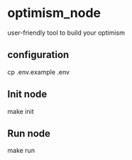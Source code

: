 # optimism_node
user-friendly tool to build your optimism

## configuration
cp .env.example .env

## Init node
make init

## Run node
make run


